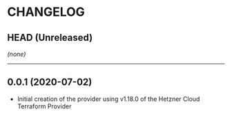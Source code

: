CHANGELOG
=========

## HEAD (Unreleased)
_(none)_

---

## 0.0.1 (2020-07-02)
* Initial creation of the provider using v1.18.0 of the Hetzner Cloud Terraform Provider
